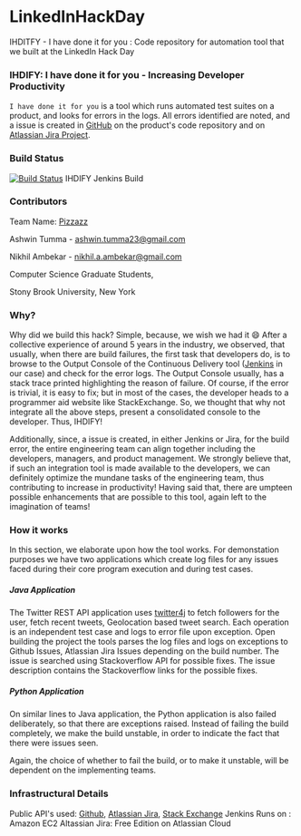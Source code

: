 # LinkedInHackDay
IHDITFY - I have done it for you : Code repository for automation tool that we built at the LinkedIn Hack Day

### IHDIFY: I have done it for you - Increasing Developer Productivity
`I have done it for you` is a tool which runs automated test suites on a product, and looks for errors in the logs. All errors identified are noted, and a issue is created in [GitHub](https://github.com/ashwintumma23/LinkedInHackDay) on the product's code repository and on [Atlassian Jira Project](https://linkedinhackday.atlassian.net/projects/LHD).

### Build Status
[![Build Status](http://ec2-52-10-66-119.us-west-2.compute.amazonaws.com:8080/job/LinkedInHackDay/badge/icon)](http://ec2-52-10-66-119.us-west-2.compute.amazonaws.com:8080/job/LinkedInHackDay) IHDIFY Jenkins Build

### Contributors
Team Name: [Pizzazz](https://www.google.com/search?q=pizzazz) 

Ashwin Tumma - ashwin.tumma23@gmail.com

Nikhil Ambekar - nikhil.a.ambekar@gmail.com

Computer Science Graduate Students,

Stony Brook University, New York

### Why?
Why did we build this hack? Simple, because, we wish we had it :smile: After a collective experience of around 5 years in the industry, we observed, that usually, when there are build failures, the first task that developers do, is to browse to the Output Console of the Continuous Delivery tool ([Jenkins](http://ec2-52-10-66-119.us-west-2.compute.amazonaws.com:8080/job/LinkedInHackDay/) in our case) and check for the error logs. The Output Console usually, has a stack trace printed highlighting the reason of failure. Of course, if the error is trivial, it is easy to fix; but in most of the cases, the developer heads to a programmer aid website like StackExchange. So, we thought that why not integrate all the above steps, present a consolidated console to the developer. Thus, IHDIFY!

Additionally, since, a issue is created, in either Jenkins or Jira, for the build error, the entire engineering team can align together including the developers, managers, and product management. We strongly believe that, if such an integration tool is made available to the developers, we can definitely optimize the mundane tasks of the engineering team, thus contributing to increase in productivity! Having said that, there are umpteen possible enhancements that are possible to this tool, again left to the imagination of teams! 

### How it works
In this section, we elaborate upon how the tool works. For demonstation purposes we have two applications which create log files for any issues faced during their core program execution and during test cases.

##### Java Application
The Twitter REST API application uses [twitter4j](http://twitter4j.org) to fetch followers for the user, fetch recent tweets, Geolocation based tweet search. Each operation is an independent test case and logs to error file upon exception. Open building the project the tools parses the log files and logs on exceptions to Github Issues, Atlassian Jira Issues depending on the build number. The issue is searched using Stackoverflow API for possible fixes. The issue description contains the Stackoverflow links for the possible fixes.

##### Python Application
On similar lines to Java application, the Python application is also failed deliberately, so that there are exceptions raised. Instead of failing the build completely, we make the build unstable, in order to indicate the fact that there were issues seen. 

Again, the choice of whether to fail the build, or to make it unstable, will be dependent on the implementing teams.

### Infrastructural Details
Public API's used: [Github](https://developer.github.com/v3/), [Atlassian Jira](https://docs.atlassian.com/jira/REST/latest/), [Stack Exchange](https://api.stackexchange.com/)
Jenkins Runs on : Amazon EC2
Altassian Jira: Free Edition on Atlassian Cloud
